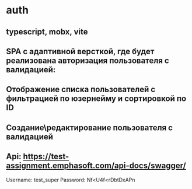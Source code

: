 # auth
## typescript, mobx, vite

## SPA с адаптивной версткой, где будет реализована авторизация пользователя с валидацией:
## Отображение списка пользователей с фильтрацией по юзернейму и сортировкой по ID
## Создание\редактирование пользователя с валидацией

## Api: https://test-assignment.emphasoft.com/api-docs/swagger/ 
Username: test_super
Password: Nf<U4f<rDbtDxAPn

